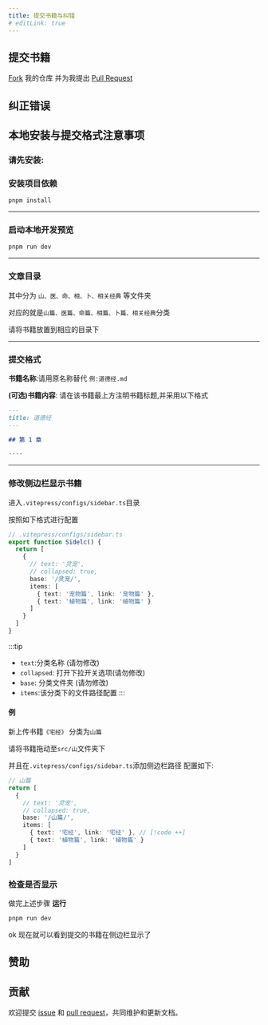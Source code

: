 ```yaml
---
title: 提交书籍与纠错
# editLink: true
---
```


<BoxCube :items="[
{ name: 'Theo-Docs', link: 'https://doc.theovan.cn',icon:'https://i.theovan.cn/avatar.png',secondary:'流媒体森林'}, 
{ name: '阿里云盘资源分享', link: 'https://share.theovan.cn/', icon: 'https://i.theovan.cn/docs/202405101119004.png', secondary:'转存速看'}, 
{ name: '流媒体合租平台', link: 'https://doc.theovan.cn/serve/sharing/Account-sharing-guide', icon: 'https://cdn.iconscout.com/icon/free/png-256/free-netflix-2296042-1912001.png',secondary:'省心之选'},
{ name: '赞助我', link: 'https://github.com/sponsors/Theo-messi', icon:'https://doc.theovan.cn/%E7%88%B1%E5%BF%83.png'},
]"/>

## 提交书籍

[Fork](https://github.com/Theo-messi/xx.theovan.cn/fork) 我的仓库 并为我提出 [Pull Request](https://github.com/Theo-messi/xx.theovan.cn/pulls)

<Links :items="[
{ name: '或者请用邮件传送给我', link: 'mailto:fanxiaobin422@gmail.com', icon: 'https://i.theovan.cn/logo/gmail.svg' },
]" />

## 纠正错误

<Box :items="[
{ name: '提出 issues', link: 'https://github.com/Theo-messi/xx.theovan.cn/issues', light: 'https://i.theovan.cn/logo/github.svg', dark: 'https://i.theovan.cn/logo/github-dark.svg',  tag: 'Github' },
{ name: '或者请给我发邮件', link: 'mailto:fanxiaobin422@gmail.com',  icon:'https://i.theovan.cn/logo/gmail.svg', tag: 'Gmail'},
]"/>

## 本地安装与提交格式注意事项

<Links :items="[
{ name: '本站点使用的 VitePress 建造', link: 'https://vitepress.dev/', icon: 'https://vitepress.dev/vitepress-logo-mini.svg' },
]" />

### 请先安装:

<Box :items="[
{ name: '提出 issues', link: 'https://nodejs.org/', icon:'fab fa-node-js',color:'#5FA04E',  tag: 'Version 18+' },
{ name: 'pnpm', link: 'https://pnpm.io/installation',  icon:'https://i.theovan.cn/logo/pnpm.svg', tag: 'Latest'},
]"/>

### 安装项目依赖

```sh
pnpm install
```

---

### 启动本地开发预览

```sh
pnpm run dev
```

---

### 文章目录

其中分为 `山、医、命、相、卜、相关经典` 等文件夹

对应的就是`山篇、医篇、命篇、相篇、卜篇、相关经典`分类

请将书籍放置到相应的目录下

---

### 提交格式

**书籍名称**:请用原名称替代 `例:道德经.md`

**(可选)书籍内容**:
请在该书籍最上方注明书籍标题,并采用以下格式

```md
---
title: 道德经
---

## 第 1 章

····
```

---

### 修改侧边栏显示书籍

进入`.vitepress/configs/sidebar.ts`目录

按照如下格式进行配置

```ts
// .vitepress/configs/sidebar.ts
export function Sidelc() {
  return [
    {
      // text: '灵宠',
      // collapsed: true,
      base: '/灵宠/',
      items: [
        { text: '宠物篇', link: '宠物篇' },
        { text: '植物篇', link: '植物篇' }
      ]
    }
  ]
}
```

:::tip

- `text`:分类名称 (请勿修改)
- `collapsed`: 打开下拉开关选项(请勿修改)
- `base`: 分类文件夹 (请勿修改)
- `items`:该分类下的文件路径配置
  :::

#### 例

新上传书籍`《宅经》`
分类为`山篇`

请将书籍拖动至`src/山`文件夹下

并且在`.vitepress/configs/sidebar.ts`添加侧边栏路径
配置如下:

```ts
// 山篇
return [
  {
    // text: '灵宠',
    // collapsed: true,
    base: '/山篇/',
    items: [
      { text: '宅经', link: '宅经' }, // [!code ++]
      { text: '植物篇', link: '植物篇' }
    ]
  }
]
```

### 检查是否显示

做完上述步骤 **运行**

```sh
pnpm run dev
```

ok 现在就可以看到提交的书籍在侧边栏显示了

## 赞助

<Box :items="[
{ name: '支付宝', link: 'https://i.theovan.cn/docs/202405201752089.jpg',icon:'fab fa-alipay',color:'#1677FF' },
{ name: '微信支付', link: 'https://i.theovan.cn/docs/202405201752087.jpg',icon:'fab fa-weixin',color:'#07C160' },
{ name: 'Github Sponsors', link: 'https://github.com/sponsors/Theo-Messi',icon:'https://i.theovan.cn/logo/GithubSponsors.svg'},
]"/>

## 贡献

欢迎提交 [issue](https://github.com/Theo-messi/xx.theovan.cn/issues) 和 [pull request](https://github.com/Theo-messi/xx.theovan.cn/pulls)，共同维护和更新文档。
